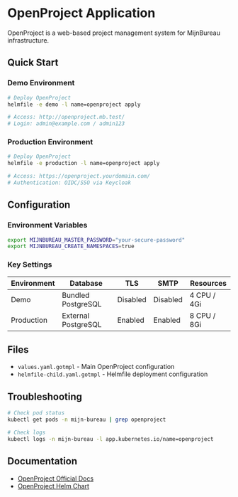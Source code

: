 # OpenProject Application

OpenProject is a web-based project management system for MijnBureau infrastructure.

## Quick Start

### Demo Environment
```bash
# Deploy OpenProject
helmfile -e demo -l name=openproject apply

# Access: http://openproject.mb.test/
# Login: admin@example.com / admin123
```

### Production Environment
```bash
# Deploy OpenProject
helmfile -e production -l name=openproject apply

# Access: https://openproject.yourdomain.com/
# Authentication: OIDC/SSO via Keycloak
```

## Configuration

### Environment Variables
```bash
export MIJNBUREAU_MASTER_PASSWORD="your-secure-password"
export MIJNBUREAU_CREATE_NAMESPACES=true
```

### Key Settings

| Environment | Database | TLS | SMTP | Resources |
|-------------|----------|-----|------|-----------|
| Demo | Bundled PostgreSQL | Disabled | Disabled | 4 CPU / 4Gi |
| Production | External PostgreSQL | Enabled | Enabled | 8 CPU / 8Gi |

## Files

- `values.yaml.gotmpl` - Main OpenProject configuration
- `helmfile-child.yaml.gotmpl` - Helmfile deployment configuration

## Troubleshooting

```bash
# Check pod status
kubectl get pods -n mijn-bureau | grep openproject

# Check logs
kubectl logs -n mijn-bureau -l app.kubernetes.io/name=openproject
```

## Documentation

- [OpenProject Official Docs](https://www.openproject.org/docs/)
- [OpenProject Helm Chart](https://github.com/opf/helm-charts)
